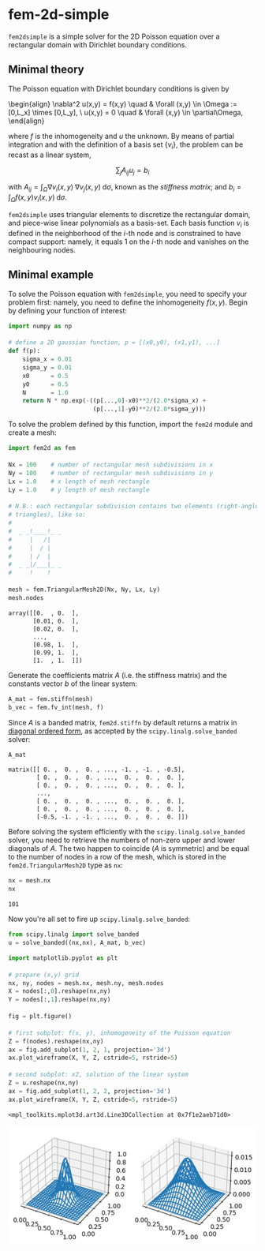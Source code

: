 fem-2d-simple
=============

`fem2dsimple` is a simple solver for the 2D Poisson equation over a rectangular domain with Dirichlet boundary conditions.

Minimal theory
--------------
The Poisson equation with Dirichlet boundary conditions is given by

\begin{align}
\nabla^2 u(x,y) = f(x,y) \quad & \forall (x,y) \in \Omega := [0,L_x] \times [0,L_y], \\
u(x,y) = 0               \quad & \forall (x,y) \in \partial\Omega,
\end{align}

where $f$ is the inhomogeneity and $u$ the unknown.  By means of partial integration and with the definition of a basis set $\{v_i\}$, the problem can be recast as a linear system,

$$
\sum_j A_{ij} u_j = b_i
$$

with $A_{ij} = \int_\Omega \nabla v_i(x,y) \; \nabla v_j(x,y) \; \mathrm d\sigma$, known as the *stiffness matrix*; and $b_i = \int_\Omega f(x,y) v_i(x,y) \; \mathrm d\sigma$.

`fem2dsimple` uses triangular elements to discretize the rectangular domain, and piece-wise linear polynomials as a basis-set.  Each basis function $v_i$ is defined in the neighborhood of the $i$-th node and is constrained to have compact support: namely, it equals 1 on the $i$-th node and vanishes on the neighbouring nodes.

Minimal example
---------------
To solve the Poisson equation with `fem2dsimple`, you need to specify your problem first: namely, you need to define the inhomogeneity $f(x,y)$.  Begin by defining your function of interest:


```python
import numpy as np

# define a 2D gaussian function, p = [(x0,y0), (x1,y1), ...]
def f(p):
    sigma_x = 0.01
    sigma_y = 0.01
    x0      = 0.5
    y0      = 0.5
    N       = 1.0
    return N * np.exp(-((p[...,0]-x0)**2/(2.0*sigma_x) +
                        (p[...,1]-y0)**2/(2.0*sigma_y)))
```

To solve the problem defined by this function, import the `fem2d` module and create a mesh:


```python
import fem2d as fem

Nx = 100    # number of rectangular mesh subdivisions in x
Ny = 100    # number of rectangular mesh subdivisions in y
Lx = 1.0    # x length of mesh rectangle
Ly = 1.0    # y length of mesh rectangle

# N.B.: each rectangular subdivision contains two elements (right-angled
# triangles), like so:
#
#  _ _!____!_ _
#     |   /|
#     |  / |
#     | /  |
#  _ _|/___|_ _
#     !    !

mesh = fem.TriangularMesh2D(Nx, Ny, Lx, Ly)
mesh.nodes
```




    array([[0.  , 0.  ],
           [0.01, 0.  ],
           [0.02, 0.  ],
           ...,
           [0.98, 1.  ],
           [0.99, 1.  ],
           [1.  , 1.  ]])



Generate the coefficients matrix $A$ (i.e. the stiffness matrix) and the constants vector $b$ of the linear system:


```python
A_mat = fem.stiffn(mesh)
b_vec = fem.fv_int(mesh, f)
```

Since $A$ is a banded matrix, `fem2d.stiffn` by default returns a matrix in [diagonal ordered form](https://docs.scipy.org/doc/scipy/reference/generated/scipy.linalg.solve_banded.html), as accepted by the `scipy.linalg.solve_banded` solver:


```python
A_mat
```




    matrix([[ 0. ,  0. ,  0. , ..., -1. , -1. , -0.5],
            [ 0. ,  0. ,  0. , ...,  0. ,  0. ,  0. ],
            [ 0. ,  0. ,  0. , ...,  0. ,  0. ,  0. ],
            ...,
            [ 0. ,  0. ,  0. , ...,  0. ,  0. ,  0. ],
            [ 0. ,  0. ,  0. , ...,  0. ,  0. ,  0. ],
            [-0.5, -1. , -1. , ...,  0. ,  0. ,  0. ]])



Before solving the system efficiently with the `scipy.linalg.solve_banded` solver,  you need to retrieve the numbers of non-zero upper and lower diagonals of $A$.  The two happen to coincide ($A$ is symmetric) and be equal to the number of nodes in a row of the mesh, which is stored in the `fem2d.TriangularMesh2D` type as `nx`:


```python
nx = mesh.nx
nx
```




    101



Now you're all set to fire up `scipy.linalg.solve_banded`:


```python
from scipy.linalg import solve_banded
u = solve_banded((nx,nx), A_mat, b_vec)
```


```python
import matplotlib.pyplot as plt

# prepare (x,y) grid
nx, ny, nodes = mesh.nx, mesh.ny, mesh.nodes
X = nodes[:,0].reshape(nx,ny)
Y = nodes[:,1].reshape(nx,ny)

fig = plt.figure()

# first subplot: f(x, y), inhomogeneity of the Poisson equation
Z = f(nodes).reshape(nx,ny)
ax = fig.add_subplot(1, 2, 1, projection='3d')
ax.plot_wireframe(X, Y, Z, cstride=5, rstride=5)

# second subplot: x2, solution of the linear system
Z = u.reshape(nx,ny)
ax = fig.add_subplot(1, 2, 2, projection='3d')
ax.plot_wireframe(X, Y, Z, cstride=5, rstride=5)
```




    <mpl_toolkits.mplot3d.art3d.Line3DCollection at 0x7f1e2aeb71d0>




    
![png](output_12_1.png)
    



```python

```
